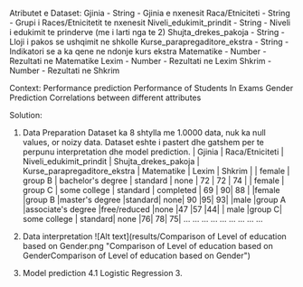 
Atributet e Dataset:
Gjinia - String - Gjinia e nxenesit
Raca/Etniciteti - String - Grupi i Races/Etnicitetit te nxenesit
Niveli_edukimit_prindit - String - Niveli i edukimit te prinderve (me i larti nga te 2)
Shujta_drekes_pakoja - String - Lloji i pakos se ushqimit ne shkolle
Kurse_parapregaditore_ekstra - String - Indikatori se a ka qene ne ndonje kurs ekstra 
Matematike - Number - Rezultati ne Matematike
Lexim - Number - Rezultati ne Lexim
Shkrim - Number - Rezultati ne Shkrim

Context:
Performance prediction
Performance of Students In Exams
Gender Prediction
Correlations between different attributes


Solution:

1. Data Preparation
   Dataset ka 8 shtylla me 1.0000 data, nuk ka null values, or noizy data.
   Dataset eshte i pastert dhe gatshem  per te perpunu interpretation dhe model prediction.
| Gjinia | Raca/Etniciteti	| Niveli_edukimit_prindit |	Shujta_drekes_pakoja	| Kurse_parapregaditore_ekstra | Matematike | Lexim | Shkrim |
| female |	group B	| bachelor's degree	 | standard	| none |	72	 | 72	| 74 |
| female |	group C |	some college |	standard |	completed |	69	| 90|	88 |
|female	|group B	|master's degree	|standard|	none|	90	|95|	93|
|male	|group A	|associate's degree	|free/reduced	|none	|47	|57	|44|
|	male	|group C|	some college |	standard|	none	|76|	78|	75|
...	...	...	...	...	...	...	...	...

3. Data interpretation
   ![Alt text](results/Comparison of Level of education based on Gender.png "Comparison of Level of education based on GenderComparison of Level of education based on Gender")

5. Model prediction
   4.1 Logistic Regression
   3.